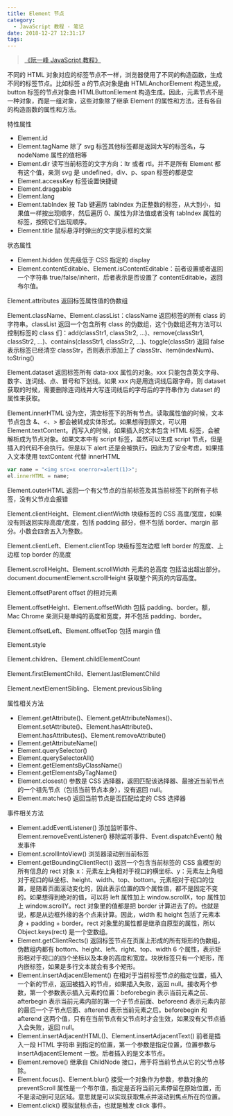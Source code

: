 ```yaml
---
title: Element 节点
category:
  - JavaScript 教程 - 笔记
date: 2018-12-27 12:31:17
tags:
---
```


> [《阮一峰 JavaScript 教程》](https://wangdoc.com/javascript/)

不同的 HTML 对象对应的标签节点不一样，浏览器使用了不同的构造函数，生成不同的标签节点。比如标签 a 的节点对象是由 HTMLAnchorElement 构造生成，button 标签的节点对象由 HTMLButtonElement 构造生成。因此，元素节点不是一种对象，而是一组对象，这些对象除了继承 Element 的属性和方法，还有各自的构造函数的属性和方法。

特性属性

- Element.id
- Element.tagName 除了 svg 标签其他标签都是返回大写的标签名，与 nodeName 属性的值相等
- Element.dir 读写当前标签的文字方向：ltr 或者 rtl。并不是所有 Element 都有这个值，亲测 svg 是 undefined，div、p、span 标签的都是空
- Element.accessKey 标签设置快捷键
- Element.draggable
- Element.lang
- Element.tabIndex 按 Tab 键遍历 tabIndex 为正整数的标签，从大到小，如果值一样按出现顺序，然后遍历 0、属性为非法值或者没有 tabIndex 属性的标签，按照它们出现顺序。
- Element.title 鼠标悬浮时弹出的文字提示框的文案

状态属性

- Element.hidden 优先级低于 CSS 指定的 display
- Element.contentEditable、Element.isContentEditable：前者设置或者返回一个字符串 true/false/inherit，后者表示是否设置了 contentEditable，返回布尔值。

Element.attributes 返回标签属性值的伪数组

Element.className、Element.classList：className 返回标签的所有 class 的字符串。classList 返回一个包含所有 class 的伪数组，这个伪数组还有方法可以控制标签的 class 们：add(classStr1, classStr2, ...)、remove(classStr1, classStr2, ...)、contains(classStr1, classStr2, ...)、toggle(classStr) 返回 false 表示标签已经清空 classStr，否则表示添加上了 classStr、item(indexNum)、toString()

Element.dataset 返回标签所有 data-xxx 属性的对象。xxx 只能包含英文字母、数字、连词线、点、冒号和下划线。如果 xxx 内是用连词线后跟字母，则 dataset 获取的时候，需要删除连词线并大写连词线后的字母后的字符串作为 dataset 的属性来获取。

Element.innerHTML 设为空，清空标签下的所有节点。读取属性值的时候，文本节点包含 &、<、> 都会被转成实体形式。如果想得到原文，可以用 Element.textContent。而写入的时候，如果插入的文本包含 HTML 标签，会被解析成为节点对象。如果文本中有 script 标签，虽然可以生成 script 节点，但是插入的代码不会执行。但是以下 alert 还是会被执行。因此为了安全考虑，如果插入文本使用 textContent 代替 innerHTML

```js
var name = "<img src=x onerror=alert(1)>";
el.innerHTML = name;
```

Element.outerHTML 返回一个有父节点的当前标签及其当前标签下的所有子标签，没有父节点会报错

Element.clientHeight、Element.clientWidth 块级标签的 CSS 高度/宽度，如果没有则返回实际高度/宽度，包括 padding 部分，但不包括 border、margin 部分。小数会四舍五入为整数。

Element.clientLeft、Element.clientTop 块级标签左边框 left border 的宽度、上边框 top border 的高度

Element.scrollHeight、Element.scrollWidth 元素的总高度 包括溢出超出部分。document.documentElement.scrollHeight 获取整个网页的内容高度。

Element.offsetParent offset 的相对元素

Element.offsetHeight、Element.offsetWidth 包括 padding、border。额，Mac Chrome 亲测只是单纯的高度和宽度，并不包括 padding、border。

Element.offsetLeft、Element.offsetTop 包括 margin 值

Element.style

Element.children、Element.childElementCount

Element.firstElementChild、Element.lastElementChild

Element.nextElementSibling、Element.previousSibling

属性相关方法

- Element.getAttribute()、Element.getAttributeNames()、Element.setAttribute()、Element.hasAttribute()、Element.hasAttributes()、Element.removeAttribute() 
- Element.getAttributeName()
- Element.querySelector()
- Element.querySelectorAll()
- Element.getElementsByClassName()
- Element.getElementsByTagName()
- Element.closest() 参数是 CSS 选择器，返回匹配该选择器、最接近当前节点的一个祖先节点（包括当前节点本身），没有返回 null。
- Element.matches() 返回当前节点是否匹配给定的 CSS 选择器

事件相关方法

- Element.addEventListener() 添加监听事件、Element.removeEventListener() 移除监听事件、Event.dispatchEvent() 触发事件
- Element.scrolllntoView() 浏览器滚动到当前标签
- Element.getBoundingClientRect() 返回一个包含当前标签的 CSS 盒模型的所有信息的 rect 对象 x：元素左上角相对于视口的横坐标、y：元素左上角相对于视口的纵坐标、height、width、top、bottom。元素相对于视口的位置，是随着页面滚动变化的，因此表示位置的四个属性值，都不是固定不变的。如果想得到绝对的值，可以将 left 属性加上 window.scrollX，top 属性加上 window.scrollY。rect 对象里的值都是把 border 计算进去了的。也就是说，都是从边框外缘的各个点来计算。因此，width 和 height 包括了元素本身 + padding + border。rect 对象里的属性都是继承自原型的属性，所以 Object.keys(rect) 是一个空数组。
- Element.getClientRects()  返回标签节点在页面上形成的所有矩形的伪数组，伪数组内都有 bottom、height、left、right、top、width 6 个属性，表示矩形相对于视口的四个坐标以及本身的高度和宽度。块状标签只有一个矩形，而内嵌标签，如果是多行文本就会有多个矩形。
- Element.insertAdjacentElement() 在相对于当前标签节点的指定位置，插入一个新的节点，返回被插入的节点，如果插入失败，返回 null。接收两个参数，第一个参数表示插入元素的位置：beforebegin 表示当前元素之前、afterbegin 表示当前元素内部的第一个子节点前面、beforeend 表示元素内部的最后一个子节点后面、afterend 表示当前元素之后。beforebegin 和 afterend 这两个值，只有在当前节点有父节点时才会生效，如果没有父节点插入会失败，返回 null。
- Element.insertAdjacentHTML()、Element.insertAdjacentText() 前者是插入一段 HTML 字符串 到指定的位置，第一个参数是指定位置，位置参数与 insertAdjacentElement 一致。后者插入的是文本节点。
- Element.remove() 继承自 ChildNode 接口，用于将当前节点从它的父节点移除。
- Element.focus()、Element.blur() 接受一个对象作为参数，参数对象的 preventScroll 属性是一个布尔值，指定是否将当前元素停留在原始位置，而不是滚动到可见区域。意思就是可以实现获取焦点并滚动到焦点所在的位置。
- Element.click() 模拟鼠标点击，也就是触发 click 事件。